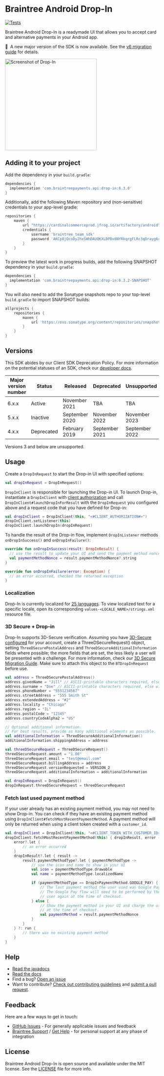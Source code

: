 # Braintree Android Drop-In

[![Tests](https://github.com/braintree/braintree-android-drop-in/actions/workflows/tests.yml/badge.svg)](https://github.com/braintree/braintree-android-drop-in/actions/workflows/tests.yml)

Braintree Android Drop-In is a readymade UI that allows you to accept card and alternative payments in your Android app.

:mega:&nbsp;&nbsp;A new major version of the SDK is now available. See the [v6 migration guide](v6_MIGRATION_GUIDE.md) for details.

<img alt="Screenshot of Drop-In" src="screenshots/vaulted-payment-methods.png" width="300"/>

## Adding it to your project

Add the dependency in your `build.gradle`:

```groovy
dependencies {
  implementation 'com.braintreepayments.api:drop-in:6.3.0'
}
```

Additionally, add the following Maven repository and (non-sensitive) credentials to your app-level gradle:

```groovy
repositories {
    maven {
        url "https://cardinalcommerceprod.jfrog.io/artifactory/android"
        credentials {
            username 'braintree_team_sdk'
            password 'AKCp8jQcoDy2hxSWhDAUQKXLDPDx6NYRkqrgFLRc3qDrayg6rrCbJpsKKyMwaykVL8FWusJpp'
        }
    }
}
```

To preview the latest work in progress builds, add the following SNAPSHOT dependency in your `build.gradle`:

```groovy
dependencies {
  implementation 'com.braintreepayments.api:drop-in:6.3.2-SNAPSHOT'
}
```

You will also need to add the Sonatype snapshots repo to your top-level `build.gradle` to import SNAPSHOT builds:

```groovy
allprojects {
    repositories {
        maven {
            url 'https://oss.sonatype.org/content/repositories/snapshots/'
        }
    }
}
```

## Versions

This SDK abides by our Client SDK Deprecation Policy. For more information on the potential statuses of an SDK, check our [developer docs](https://developer.paypal.com/braintree/docs/guides/client-sdk/deprecation-policy/android/v4).

| Major version number | Status | Released | Deprecated | Unsupported |
| -------------------- | ------ | -------- | ---------- | ----------- |
| 6.x.x | Active | November 2021 | TBA | TBA |
| 5.x.x | Inactive | September 2020 | November 2022 | November 2023 |
| 4.x.x | Deprecated | February 2019 | September 2021 | September 2022 |

Versions 3 and below are unsupported.

## Usage

Create a `DropInRequest` to start the Drop-in UI with specified options:

```kotlin
val dropInRequest = DropInRequest()
```

`DropInClient` is responsible for launching the Drop-in UI. To launch Drop-in, instantiate a `DropInClient` with [client authorization](https://developer.paypal.com/braintree/docs/guides/authorization/overview) and call `DropInClient#launchDropInForResult` with the `DropInRequest` you configured above and a request code that you have defined for Drop-in:

```kotlin
val dropInClient = DropInClient(this, "<#CLIENT_AUTHORIZATION#>")
dropInClient.setListener(this)
dropInClient.launchDropIn(dropInRequest)
```

To handle the result of the Drop-in flow, implement `DropInListener` methods `onDropInSuccess()` and `onDropInFailure()`:

```kotlin
override fun onDropInSuccess(result: DropInResult) {
  // use the result to update your UI and send the payment method nonce to your server
  val paymentMethodNonce = result.paymentMethodNonce?.string
}

override fun onDropInFailure(error: Exception) {
  // an error occurred, checked the returned exception
}
```

### Localization

Drop-In is currently localized for [25 languages](https://github.com/braintree/braintree-android-drop-in/tree/master/Drop-In/src/main/res). To view localized text for a specific locale, open its corresponding `values-<LOCALE_NAME>/strings.xml` resource file.

### 3D Secure + Drop-in

Drop-In supports 3D-Secure verification. Assuming you have [3D-Secure configured](https://developer.paypal.com/braintree/docs/guides/3d-secure/configuration) for your account, create a ThreeDSecureRequest() object, setting `ThreeDSecurePostalAddress` and `ThreeDSecureAdditionalInformation` fields where possible; the more fields that are set, the less likely a user will be presented with a challenge. For more information, check our [3D Secure Migration Guide](https://developer.paypal.com/braintree/docs/guides/3d-secure/migration/android/v4#getting-ready-for-3ds-2). Make sure to attach this object to the `BTDropInRequest` before use.

```kotlin
val address = ThreeDSecurePostalAddress()
address.givenName = "Jill" // ASCII-printable characters required, else will throw a validation error
address.surname = "Doe" // ASCII-printable characters required, else will throw a validation error
address.phoneNumber = "5551234567"
address.streetAddress = "555 Smith St"
address.extendedAddress = "#2"
address.locality = "Chicago"
address.region = "IL"
address.postalCode = "12345"
address.countryCodeAlpha2 = "US"

// Optional additional information.
// For best results, provide as many additional elements as possible.
val additionalInformation = ThreeDSecureAdditionalInformation()
additionalInformation.shippingAddress = address

val threeDSecureRequest = ThreeDSecureRequest()
threeDSecureRequest.amount = "1.00"
threeDSecureRequest.email = "test@email.com"
threeDSecureRequest.billingAddress = address
threeDSecureRequest.versionRequested = VERSION_2
threeDSecureRequest.additionalInformation = additionalInformation

val dropInRequest = DropInRequest()
dropInRequest.threeDSecureRequest = threeDSecureRequest
```

### Fetch last used payment method

If your user already has an existing payment method, you may not need to show Drop-in. You can check if they have an existing payment method using `DropInClient#fetchMostRecentPaymentMethod`. A payment method will only be returned when using a client token created with a `customer_id`.

```kotlin
val dropInClient = DropInClient(this, "<#CLIENT_TOKEN_WITH_CUSTOMER_ID>", dropInRequest)
dropInClient.fetchMostRecentPaymentMethod(this) { dropInResult, error ->
    error?.let {
        // an error occurred
    }
    dropInResult?.let { result ->
        result.paymentMethodType?.let { paymentMethodType ->
            // use the icon and name to show in your UI
            val icon = paymentMethodType.drawable
            val name = paymentMethodType.localizedName

            if (paymentMethodType == DropInPaymentMethod.GOOGLE_PAY) {
                // The last payment method the user used was Google Pay.
                // The Google Pay flow will need to be performed by the
                // user again at the time of checkout.
            } else {
                // Show the payment method in your UI and charge the user
                // at the time of checkout.
                val paymentMethod = result.paymentMethodNonce
            }
        }
    } ?: run {
        // there was no existing payment method
    }
}
```

## Help

* [Read the javadocs](http://javadoc.io/doc/com.braintreepayments.api/drop-in/)
* [Read the docs](https://developer.paypal.com/braintree/docs/guides/drop-in/overview/android/v4)
* Find a bug? [Open an issue](https://github.com/braintree/braintree-android-drop-in/issues)
* Want to contribute? [Check out contributing guidelines](CONTRIBUTING.md) and [submit a pull request](https://help.github.com/articles/creating-a-pull-request).

## Feedback

Here are a few ways to get in touch:

* [GitHub Issues](https://github.com/braintree/braintree-android-drop-in/issues) - For generally applicable issues and feedback
* [Braintree Support](https://developer.paypal.com/braintree/articles) / [Get Help](https://developer.paypal.com/braintree/help) -
for personal support at any phase of integration

## License

Braintree Android Drop-In is open source and available under the MIT license. See the [LICENSE](LICENSE) file for more info.

